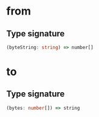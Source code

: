# from

## Type signature

<!-- prettier-ignore-start -->
```typescript
(byteString: string) => number[]
```
<!-- prettier-ignore-end -->

# to

## Type signature

<!-- prettier-ignore-start -->
```typescript
(bytes: number[]) => string
```
<!-- prettier-ignore-end -->
